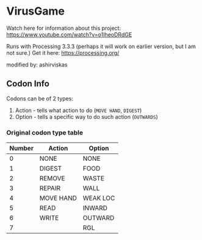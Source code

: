 # VirusGame
Watch here for information about this project: https://www.youtube.com/watch?v=o1IheoDRdGE

Runs with Processing 3.3.3 (perhaps it will work on earlier version, but I am not sure.) Get it here: https://processing.org/

modified by: ashirviskas

## Codon Info

Codons can be of 2 types:

1. Action - tells what action to do (`MOVE HAND`, `DIGEST`)
2. Option - tells a specific way to do such action (`OUTWARDS`)

### Original codon type table

| Number  | Action | Option |
| ---- | ------------- | --- |
| 0  | NONE  | NONE |
| 1  | DIGEST | FOOD |
| 2  | REMOVE | WASTE |
| 3  | REPAIR | WALL |
| 4  | MOVE HAND | WEAK LOC |
| 5  | READ | INWARD |
| 6  | WRITE | OUTWARD |
| 7  |  | RGL |

